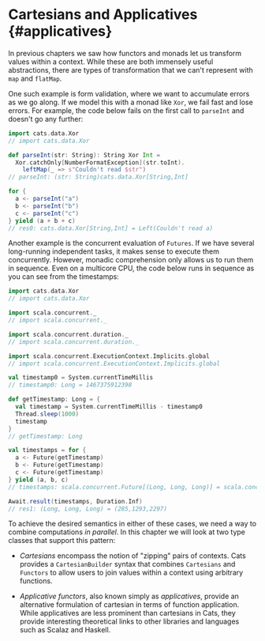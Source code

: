 # Cartesians and Applicatives {#applicatives}

In previous chapters we saw how functors and monads let us transform values within a context.
While these are both immensely useful abstractions,
there are types of transformation that we can't represent with `map` and `flatMap`.

One such example is form validation, where we want to accumulate errors as we go along.
If we model this with a monad like `Xor`, we fail fast and lose errors.
For example, the code below fails on the first call to `parseInt` and doesn't go any further:

```scala
import cats.data.Xor
// import cats.data.Xor

def parseInt(str: String): String Xor Int =
  Xor.catchOnly[NumberFormatException](str.toInt).
    leftMap(_ => s"Couldn't read $str")
// parseInt: (str: String)cats.data.Xor[String,Int]

for {
  a <- parseInt("a")
  b <- parseInt("b")
  c <- parseInt("c")
} yield (a + b + c)
// res0: cats.data.Xor[String,Int] = Left(Couldn't read a)
```

Another example is the concurrent evaluation of `Futures`.
If we have several long-running independent tasks,
it makes sense to execute them concurrently.
However, monadic comprehension only allows us to run them in sequence.
Even on a multicore CPU,
the code below runs in sequence as you can see from the timestamps:

```scala
import cats.data.Xor
// import cats.data.Xor

import scala.concurrent._
// import scala.concurrent._

import scala.concurrent.duration._
// import scala.concurrent.duration._

import scala.concurrent.ExecutionContext.Implicits.global
// import scala.concurrent.ExecutionContext.Implicits.global

val timestamp0 = System.currentTimeMillis
// timestamp0: Long = 1467375912398

def getTimestamp: Long = {
  val timestamp = System.currentTimeMillis - timestamp0
  Thread.sleep(1000)
  timestamp
}
// getTimestamp: Long

val timestamps = for {
  a <- Future(getTimestamp)
  b <- Future(getTimestamp)
  c <- Future(getTimestamp)
} yield (a, b, c)
// timestamps: scala.concurrent.Future[(Long, Long, Long)] = scala.concurrent.impl.Promise$DefaultPromise@30db1ef2

Await.result(timestamps, Duration.Inf)
// res1: (Long, Long, Long) = (285,1293,2297)
```

To achieve the desired semantics in either of these cases,
we need a way to combine computations *in parallel*.
In this chapter we will look at two type classes that support this pattern:

- *Cartesians* encompass the notion of "zipping" pairs of contexts.
  Cats provides a `CartesianBuilder` syntax that
  combines `Cartesians` and `Functors` to allow users
  to join values within a context using arbitrary functions.

- *Applicative functors*, also known simply as *applicatives*,
  provide an alternative formulation of cartesian
  in terms of function application.
  While applicatives are less prominent than cartesians in Cats,
  they provide interesting theoretical links to other libraries
  and languages such as Scalaz and Haskell.
